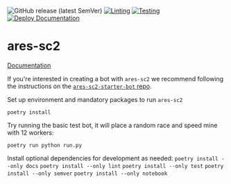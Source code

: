 ![GitHub release (latest SemVer)](https://img.shields.io/github/v/release/AresSC2/ares-sc2?color=brightgreen&sort=semver)
[![Linting](https://github.com/AresSC2/ares-sc2/actions/workflows/lint.yml/badge.svg)](https://github.com/AresSC2/ares-sc2/actions/workflows/lint.yml)
[![Testing](https://github.com/AresSC2/ares-sc2/actions/workflows/test.yml/badge.svg)](https://github.com/AresSC2/ares-sc2/actions/workflows/test.yml)
[![Deploy Documentation](https://github.com/AresSC2/ares-sc2/actions/workflows/pages.yml/badge.svg)](https://github.com/AresSC2/ares-sc2/actions/workflows/pages.yml)

# ares-sc2

[Documentation](https://aressc2.github.io/ares-sc2/index.html)

If you're interested in creating a bot with `ares-sc2` we recommend following the instructions on the
[`ares-sc2-starter-bot` repo](https://github.com/AresSC2/ares-sc2-starter-bot).

Set up environment and mandatory packages to run `ares-sc2`

`poetry install`

Try running the basic test bot, it will place a random race and speed mine with 12 workers:

`poetry run python run.py`

Install optional dependencies for development as needed:
`poetry install --only docs`
`poetry install --only lint`
`poetry install --only test`
`poetry install --only semver`
`poetry install --only notebook`
